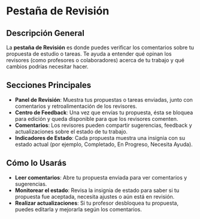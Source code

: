 # Pestaña de Revisión

## Descripción General

La **pestaña de Revisión** es donde puedes verificar los comentarios sobre tu propuesta de estudio o tareas. Te ayuda a entender qué opinan los revisores (como profesores o colaboradores) acerca de tu trabajo y qué cambios podrías necesitar hacer.

## Secciones Principales

- **Panel de Revisión**: Muestra tus propuestas o tareas enviadas, junto con comentarios y retroalimentación de los revisores.
- **Centro de Feedback**: Una vez que envías tu propuesta, ésta se bloquea para edición y queda disponible para que los revisores comenten.
- **Comentarios**: Los revisores pueden compartir sugerencias, feedback y actualizaciones sobre el estado de tu trabajo.
- **Indicadores de Estado**: Cada propuesta muestra una insignia con su estado actual (por ejemplo, Completado, En Progreso, Necesita Ayuda).

## Cómo lo Usarás

- **Leer comentarios**: Abre tu propuesta enviada para ver comentarios y sugerencias.
- **Monitorear el estado**: Revisa la insignia de estado para saber si tu propuesta fue aceptada, necesita ajustes o aún está en revisión.
- **Realizar actualizaciones**: Si tu profesor desbloquea tu propuesta, puedes editarla y mejorarla según los comentarios.